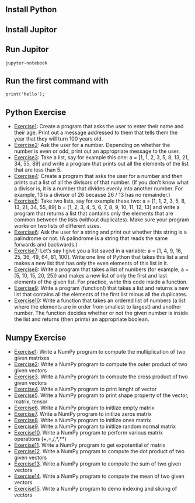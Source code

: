 ## Install Python

## Install Jupitor

## Run Jupitor
`jupyter-notebook`

## Run the first command with 
`print('hello');`

## Python Exercise
* [Exercise1](python-exercise/exercise1.py): Create a program that asks the user to enter their name and their age. Print out a message addressed to them that tells them the year that they will turn 100 years old.
* [Exercise2](python-exercise/exercise2.py): Ask the user for a number. Depending on whether the number is even or odd, print out an appropriate message to the user. 
* [Exercise3](python-exercise/exercise3.py): Take a list, say for example this one:
  a = [1, 1, 2, 3, 5, 8, 13, 21, 34, 55, 89]
and write a program that prints out all the elements of the list that are less than 5.
* [Exercise4](python-exercise/exercise4.py): Create a program that asks the user for a number and then prints out a list of all the divisors of that number. (If you don’t know what a divisor is, it is a number that divides evenly into another number. For example, 13 is a divisor of 26 because 26 / 13 has no remainder.)
* [Exercise5](python-exercise/exercise5.py): Take two lists, say for example these two:
  a = [1, 1, 2, 3, 5, 8, 13, 21, 34, 55, 89]
  b = [1, 2, 3, 4, 5, 6, 7, 8, 9, 10, 11, 12, 13]
and write a program that returns a list that contains only the elements that are common between the lists (without duplicates). Make sure your program works on two lists of different sizes.
* [Exercise6](python-exercise/exercise6.py): Ask the user for a string and print out whether this string is a palindrome or not. (A palindrome is a string that reads the same forwards and backwards.)
* [Exercise7](python-exercise/exercise7.py): Let’s say I give you a list saved in a variable: a = [1, 4, 9, 16, 25, 36, 49, 64, 81, 100]. Write one line of Python that takes this list a and makes a new list that has only the even elements of this list in it.
* [Exercise8](python-exercise/exercise8.py): Write a program that takes a list of numbers (for example, a = [5, 10, 15, 20, 25]) and makes a new list of only the first and last elements of the given list. For practice, write this code inside a function.
* [Exercise9](python-exercise/exercise9.py): Write a program (function!) that takes a list and returns a new list that contains all the elements of the first list minus all the duplicates.
* [Exercise10](python-exercise/exercise10.py): Write a function that takes an ordered list of numbers (a list where the elements are in order from smallest to largest) and another number. The function decides whether or not the given number is inside the list and returns (then prints) an appropriate boolean.

## Numpy Exercise
* [Exercise1](numpy-exercise/exercise1.py): Write a NumPy program to compute the multiplication of two given matrixes
* [Exercise2](numpy-exercise/exercise2.py): Write a NumPy program to compute the outer product of two given vectors
* [Exercise3](numpy-exercise/exercise3.py). Write a NumPy program to compute the cross product of two given vectors
* [Exercise4](numpy-exercise/exercise4.py). Write a NumPy program to print lenght of vector
* [Exercise5](numpy-exercise/exercise5.py). Write a NumPy program to print shape property of the vector, matrix, tensor
* [Exercise6](numpy-exercise/exercise6.py). Write a NumPy program to initlize empty matrix
* [Exercise7](numpy-exercise/exercise7.py). Write a NumPy program to initlize zeros matrix
* [Exercise8](numpy-exercise/exercise8.py). Write a NumPy program to initlize ones matrix
* [Exercise9](numpy-exercise/exercise9.py). Write a NumPy program to initlize random normal matrix
* [Exercise10](numpy-exercise/exercise10.py). Write a NumPy program to perform various matrix operations (+,=,/,*,**)
* [Exercise11](numpy-exercise/exercise11.py). Write a NumPy program to get expotential of matrix
* [Exercise12](numpy-exercise/exercise12.py). Write a NumPy program to compute the dot product of two given vectors
* [Exercise13](numpy-exercise/exercise13.py). Write a NumPy program to compute the sum of two given vectors
* [Exercise14](numpy-exercise/exercise14.py). Write a NumPy program to compute the mean of two given vectors
* [Exercise15](numpy-exercise/exercise15.py). Write a NumPy program to demo indexing and slicing of vectors